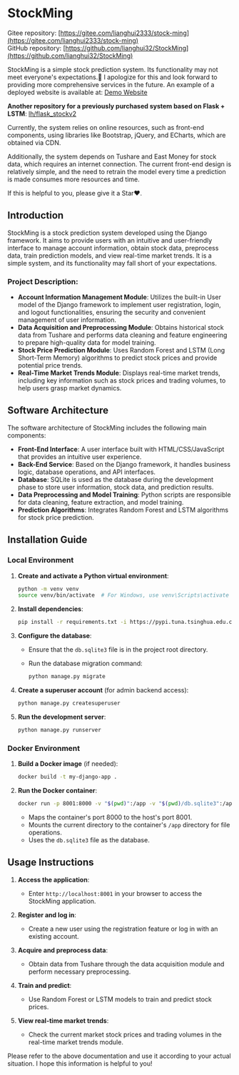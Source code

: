 # StockMing

Gitee repository: [https://gitee.com/lianghui2333/stock-ming](https://gitee.com/lianghui2333/stock-ming)  
GitHub repository: [https://github.com/lianghui32/StockMing](https://github.com/lianghui32/StockMing)  

StockMing is a simple stock prediction system. Its functionality may not meet everyone's expectations.🙏 I apologize for this and look forward to providing more comprehensive services in the future. An example of a deployed website is available at: [Demo Website](http://175.178.120.28:8001/login/)

**Another repository for a previously purchased system based on Flask + LSTM**: [lh/flask_stockv2](https://gitee.com/lianghui2333/flask_stockv2)

Currently, the system relies on online resources, such as front-end components, using libraries like Bootstrap, jQuery, and ECharts, which are obtained via CDN.

Additionally, the system depends on Tushare and East Money for stock data, which requires an internet connection. The current front-end design is relatively simple, and the need to retrain the model every time a prediction is made consumes more resources and time.

If this is helpful to you, please give it a Star❤️.

## Introduction

StockMing is a stock prediction system developed using the Django framework. It aims to provide users with an intuitive and user-friendly interface to manage account information, obtain stock data, preprocess data, train prediction models, and view real-time market trends. It is a simple system, and its functionality may fall short of your expectations.

### Project Description:

* **Account Information Management Module**: Utilizes the built-in User model of the Django framework to implement user registration, login, and logout functionalities, ensuring the security and convenient management of user information.
* **Data Acquisition and Preprocessing Module**: Obtains historical stock data from Tushare and performs data cleaning and feature engineering to prepare high-quality data for model training.
* **Stock Price Prediction Module**: Uses Random Forest and LSTM (Long Short-Term Memory) algorithms to predict stock prices and provide potential price trends.
* **Real-Time Market Trends Module**: Displays real-time market trends, including key information such as stock prices and trading volumes, to help users grasp market dynamics.

## Software Architecture

The software architecture of StockMing includes the following main components:

* **Front-End Interface**: A user interface built with HTML/CSS/JavaScript that provides an intuitive user experience.
* **Back-End Service**: Based on the Django framework, it handles business logic, database operations, and API interfaces.
* **Database**: SQLite is used as the database during the development phase to store user information, stock data, and prediction results.
* **Data Preprocessing and Model Training**: Python scripts are responsible for data cleaning, feature extraction, and model training.
* **Prediction Algorithms**: Integrates Random Forest and LSTM algorithms for stock price prediction.

## Installation Guide

### Local Environment

1. **Create and activate a Python virtual environment**:
   
   ```bash
   python -m venv venv
   source venv/bin/activate  # For Windows, use venv\Scripts\activate
   ```

2. **Install dependencies**:
   
   ```bash
   pip install -r requirements.txt -i https://pypi.tuna.tsinghua.edu.cn/simple  # Use a domestic mirror source if the download is slow
   ```

3. **Configure the database**:
   
   * Ensure that the `db.sqlite3` file is in the project root directory.
   
   * Run the database migration command:
     
     ```bash
     python manage.py migrate
     ```

4. **Create a superuser account** (for admin backend access):
   
   ```bash
   python manage.py createsuperuser
   ```

5. **Run the development server**:
   
   ```bash
   python manage.py runserver
   ```

### Docker Environment

1. **Build a Docker image** (if needed):
   
   ```bash
   docker build -t my-django-app .
   ```

2. **Run the Docker container**:
   
   ```bash
   docker run -p 8001:8000 -v "$(pwd)":/app -v "$(pwd)/db.sqlite3":/app/db.sqlite3 --name stock_system my-django-app
   ```
   
   * Maps the container's port 8000 to the host's port 8001.
   * Mounts the current directory to the container's `/app` directory for file operations.
   * Uses the `db.sqlite3` file as the database.

## Usage Instructions

1. **Access the application**:
   
   * Enter `http://localhost:8001` in your browser to access the StockMing application.

2. **Register and log in**:
   
   * Create a new user using the registration feature or log in with an existing account.

3. **Acquire and preprocess data**:
   
   * Obtain data from Tushare through the data acquisition module and perform necessary preprocessing.

4. **Train and predict**:
   
   * Use Random Forest or LSTM models to train and predict stock prices.

5. **View real-time market trends**:
   
   * Check the current market stock prices and trading volumes in the real-time market trends module.

Please refer to the above documentation and use it according to your actual situation. I hope this information is helpful to you!
